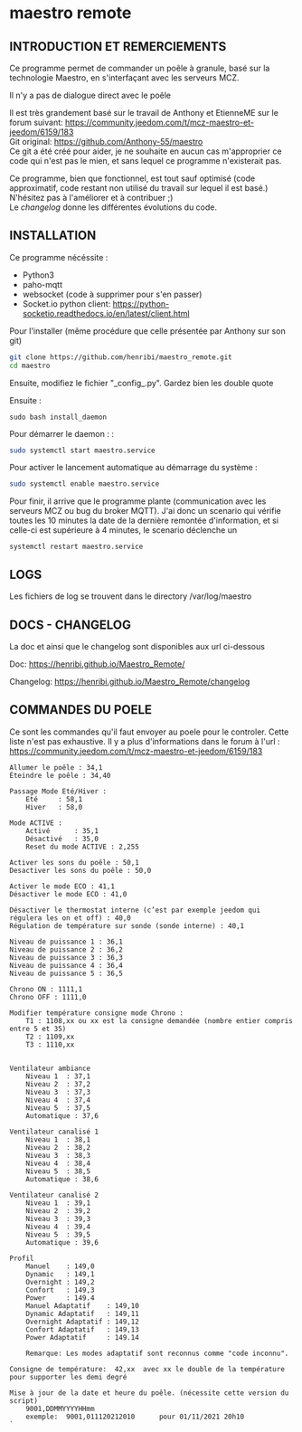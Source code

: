# maestro remote

## INTRODUCTION ET REMERCIEMENTS
Ce programme permet de commander un poêle à granule, basé sur la technologie Maestro, en s'interfaçant avec les serveurs MCZ.

Il n'y a pas de dialogue direct avec le poêle

Il est très grandement basé sur le travail de Anthony et EtienneME sur le forum suivant: https://community.jeedom.com/t/mcz-maestro-et-jeedom/6159/183  
Git original: https://github.com/Anthony-55/maestro  
Ce git a été créé pour aider, je ne souhaite en aucun cas m'approprier ce code qui n'est pas le mien, et sans lequel ce programme n'existerait pas.

Ce programme, bien que fonctionnel, est tout sauf optimisé (code approximatif, code restant non utilisé du travail sur lequel il est basé.) N'hésitez pas à l'améliorer et à contribuer ;)  
Le *changelog* donne les différentes évolutions du code.

## INSTALLATION
Ce programme nécéssite :
* Python3
* paho-mqtt
* websocket (code à supprimer pour s'en passer)
* Socket.io python client: https://python-socketio.readthedocs.io/en/latest/client.html

Pour l'installer (même procédure que celle présentée par Anthony sur son git)
```sh
git clone https://github.com/henribi/maestro_remote.git
cd maestro
```

Ensuite, modifiez le fichier "\_config\_.py". Gardez bien les double quote


Ensuite :

```
sudo bash install_daemon
```



Pour démarrer le daemon : :
```sh
sudo systemctl start maestro.service
```

Pour activer le lancement automatique au démarrage du système :
```sh
sudo systemctl enable maestro.service 
```

Pour finir, il arrive que le programme plante (communication avec les serveurs MCZ ou bug du broker MQTT). J'ai donc un scenario qui vérifie toutes les 10 minutes la date de la dernière remontée d'information, et si celle-ci est supérieure à 4 minutes, le scenario déclenche un 
```
systemctl restart maestro.service
```

## LOGS

Les fichiers de log se trouvent dans le directory /var/log/maestro

## DOCS - CHANGELOG

La doc et ainsi que le changelog sont disponibles aux url ci-dessous

Doc:        https://henribi.github.io/Maestro_Remote/

Changelog:  https://henribi.github.io/Maestro_Remote/changelog


## COMMANDES DU POELE
Ce sont les commandes qu'il faut envoyer au poele pour le controler.
Cette liste n'est pas exhaustive. Il y a plus d'informations dans le forum à l'url :
https://community.jeedom.com/t/mcz-maestro-et-jeedom/6159/183

```
Allumer le poêle : 34,1
Éteindre le poêle : 34,40

Passage Mode Eté/Hiver :
    Eté     : 58,1
    Hiver   : 58,0

Mode ACTIVE :
    Activé      : 35,1
    Désactivé   : 35,0
    Reset du mode ACTIVE : 2,255 

Activer les sons du poêle : 50,1
Desactiver les sons du poêle : 50,0

Activer le mode ECO : 41,1
Désactiver le mode ECO : 41,0

Désactiver le thermostat interne (c’est par exemple jeedom qui régulera les on et off) : 40,0
Régulation de température sur sonde (sonde interne) : 40,1

Niveau de puissance 1 : 36,1
Niveau de puissance 2 : 36,2
Niveau de puissance 3 : 36,3
Niveau de puissance 4 : 36,4
Niveau de puissance 5 : 36,5

Chrono ON : 1111,1
Chrono OFF : 1111,0

Modifier température consigne mode Chrono :
    T1 : 1108,xx ou xx est la consigne demandée (nombre entier compris entre 5 et 35)
    T2 : 1109,xx
    T3 : 1110,xx


Ventilateur ambiance
    Niveau 1  : 37,1
    Niveau 2  : 37,2
    Niveau 3  : 37,3
    Niveau 4  : 37,4
    Niveau 5  : 37,5
    Automatique : 37,6
    
Ventilateur canalisé 1
    Niveau 1  : 38,1
    Niveau 2  : 38,2
    Niveau 3  : 38,3
    Niveau 4  : 38,4
    Niveau 5  : 38,5
    Automatique : 38,6
    
Ventilateur canalisé 2
    Niveau 1  : 39,1
    Niveau 2  : 39,2
    Niveau 3  : 39,3
    Niveau 4  : 39,4    
    Niveau 5  : 39,5
    Automatique : 39,6

Profil
    Manuel    : 149,0
    Dynamic   : 149,1
    Overnight : 149,2
    Confort   : 149,3
    Power     : 149.4
    Manuel Adaptatif    : 149,10
    Dynamic Adaptatif   : 149,11
    Overnight Adaptatif : 149,12
    Confort Adaptatif   : 149,13
    Power Adaptatif     : 149.14

    Remarque: Les modes adaptatif sont reconnus comme "code inconnu".

Consigne de température:  42,xx  avec xx le double de la température pour supporter les demi degré

Mise à jour de la date et heure du poêle. (nécessite cette version du script)
    9001,DDMMYYYYHHmm
    exemple:  9001,011120212010      pour 01/11/2021 20h10
`
